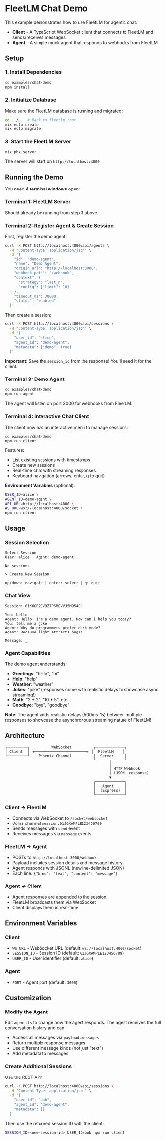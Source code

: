 # FleetLM Chat Demo

This example demonstrates how to use FleetLM for agentic chat:

- **Client** - A TypeScript WebSocket client that connects to FleetLM and sends/receives messages
- **Agent** - A simple mock agent that responds to webhooks from FleetLM

## Setup

### 1. Install Dependencies

```bash
cd examples/chat-demo
npm install
```

### 2. Initialize Database

Make sure the FleetLM database is running and migrated:

```bash
cd ../..  # Back to fleetlm root
mix ecto.create
mix ecto.migrate
```

### 3. Start the FleetLM Server

```bash
mix phx.server
```

The server will start on `http://localhost:4000`

## Running the Demo

You need **4 terminal windows** open:

### Terminal 1: FleetLM Server

Should already be running from step 3 above.

### Terminal 2: Register Agent & Create Session

First, register the demo agent:

```bash
curl -X POST http://localhost:4000/api/agents \
  -H "Content-Type: application/json" \
  -d '{
    "id": "demo-agent",
    "name": "Demo Agent",
    "origin_url": "http://localhost:3000",
    "webhook_path": "/webhook",
    "context": {
      "strategy": "last_n",
      "config": {"limit": 10}
    },
    "timeout_ms": 30000,
    "status": "enabled"
  }'
```

Then create a session:

```bash
curl -X POST http://localhost:4000/api/sessions \
  -H "Content-Type: application/json" \
  -d '{
    "user_id": "alice",
    "agent_id": "demo-agent",
    "metadata": {"demo": true}
  }'
```

**Important**: Save the `session_id` from the response! You'll need it for the client.

### Terminal 3: Demo Agent

```bash
cd examples/chat-demo
npm run agent
```

The agent will listen on port 3000 for webhooks from FleetLM.

### Terminal 4: Interactive Chat Client

The client now has an interactive menu to manage sessions:

```bash
cd examples/chat-demo
npm run client
```

Features:
- List existing sessions with timestamps
- Create new sessions
- Real-time chat with streaming responses
- Keyboard navigation (arrows, enter, q to quit)

**Environment Variables** (optional):
```bash
USER_ID=alice \
AGENT_ID=demo-agent \
API_URL=http://localhost:4000 \
WS_URL=ws://localhost:4000/socket \
npm run client
```

## Usage

### Session Selection
```
Select Session
User: alice | Agent: demo-agent

No sessions

> Create New Session

up/down: navigate | enter: select | q: quit
```

### Chat View
```
Session: 01K6GR2EV9Z7PSMEVVJ5M954CH

You: hello
Agent: Hello! I'm a demo agent. How can I help you today?
You: tell me a joke
Agent: Why do programmers prefer dark mode?
Agent: Because light attracts bugs!

Message: _
```

### Agent Capabilities

The demo agent understands:
- **Greetings**: "hello", "hi"
- **Help**: "help"
- **Weather**: "weather"
- **Jokes**: "joke" (responses come with realistic delays to showcase async streaming!)
- **Math**: "2 + 2", "10 * 5", etc.
- **Goodbye**: "bye", "goodbye"

**Note**: The agent adds realistic delays (500ms-1s) between multiple responses to showcase the asynchronous streaming nature of FleetLM!

## Architecture

```
┌─────────┐          WebSocket          ┌─────────────┐
│ Client  │ ◄────────────────────────► │  FleetLM    │
└─────────┘    Phoenix Channel          │  Server     │
                                        └──────┬──────┘
                                               │
                                               │ HTTP Webhook
                                               │ (JSONL response)
                                               ▼
                                        ┌─────────────┐
                                        │   Agent     │
                                        │  (Express)  │
                                        └─────────────┘
```

### Client → FleetLM
- Connects via WebSocket to `/socket/websocket`
- Joins channel `session:01JGXAMPLE123456789`
- Sends messages with `send` event
- Receives messages via `message` events

### FleetLM → Agent
- POSTs to `http://localhost:3000/webhook`
- Payload includes session details and message history
- Agent responds with JSONL (newline-delimited JSON)
- Each line: `{"kind": "text", "content": "message"}`

### Agent → Client
- Agent responses are appended to the session
- FleetLM broadcasts them via WebSocket
- Client displays them in real-time

## Environment Variables

### Client

- `WS_URL` - WebSocket URL (default: `ws://localhost:4000/socket`)
- `SESSION_ID` - Session ID (default: `01JGXAMPLE123456789`)
- `USER_ID` - User identifier (default: `alice`)

### Agent

- `PORT` - Agent port (default: `3000`)

## Customization

### Modify the Agent

Edit `agent.ts` to change how the agent responds. The agent receives the full conversation history and can:

- Access all messages via `payload.messages`
- Return multiple response messages
- Use different message kinds (not just "text")
- Add metadata to messages

### Create Additional Sessions

Use the REST API:

```bash
curl -X POST http://localhost:4000/api/sessions \
  -H "Content-Type: application/json" \
  -d '{
    "user_id": "bob",
    "agent_id": "demo-agent",
    "metadata": {}
  }'
```

Then use the returned session ID with the client:

```bash
SESSION_ID=<new-session-id> USER_ID=bob npm run client
```
